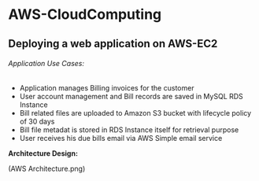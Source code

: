 # AWS-CloudComputing

## Deploying a web application on AWS-EC2

###### Application Use Cases:

* Application manages Billing invoices for the customer
* User account management and Bill records are saved in MySQL RDS Instance
* Bill related files are uploaded to Amazon S3 bucket with lifecycle policy of 30 days
* Bill file metadat is stored in RDS Instance itself for retrieval purpose
* User receives his due bills email via AWS Simple email service

**Architecture Design:**

(AWS Architecture.png)

